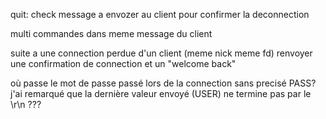 quit: check message a envozer au client pour confirmer la deconnection

multi commandes dans meme message du client

suite a une connection perdue d'un client (meme nick meme fd) renvoyer une confirmation de connection et un "welcome back"

où passe le mot de passe passé lors de la connection sans precisé PASS? j'ai remarqué que la dernière valeur envoyé (USER) ne termine pas par le \r\n ???
